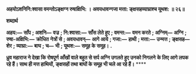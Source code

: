 **अहयोऽशनिनि:श्वासा वमन्तोऽङ्क्षग्न रुषाक्षिभि: ।** **अवयधावन्गजा मत्ता: ङ्क्षसहव्याघ्राश्च यूथश: ॥ २६॥** 

**शब्दार्थ** 

**अहय:—** **साँप** **; अशनि—** **वज्र** **; नि:श्वासा:—** **साँस लेते हुए** **; वमन्त:—** **वमन करते** **; अग्निम्—** **अग्नि** **; रुषा-अक्षिभि:—** **क्रोधित** **नेत्रों से** **; अवयधावन्—** **आगे आये** **; गजा:—** **हाथी** **; मत्ता:—** **उन्मत्त** **; ङ्क्षसह—** **शेर** **; व्याघ्रा:—** **बाघ** **; च—** **भी** **; यूथश:—** **समूह के** **समूह।** **.** 

**ध्रुव महाराज ने देखा कि रोषपूर्ण आँखों वाले बहुत से सर्प अग्नि उगलते हुए उनको निगलने** **के लिए आगे लपक रहे हैं। साथ ही मत्त हाथियों, ङ्क्षसहों तथा बाघों के समूह भी चले आ रहे हैं।** **** 